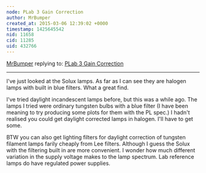 ```yaml
---
node: PLab 3 Gain Correction
author: MrBumper
created_at: 2015-03-06 12:39:02 +0000
timestamp: 1425645542
nid: 11658
cid: 11285
uid: 432766
---
```




[MrBumper](../profile/MrBumper) replying to: [PLab 3 Gain Correction](../notes/stoft/03-06-2015/plab-3-gain-correction)

----
I've just looked at the Solux lamps. As far as I can see they are halogen lamps with built in blue filters. What a great find.

I've tried daylight incandescent lamps before, but this was a while ago. The lamps I tried were ordinary tungsten bulbs with a blue filter (I have been meaning to try producing some plots for them with the PL spec.) I hadn't realised you could get daylight corrected lamps in halogen. I'll have to get some. 

BTW you can also get lighting filters for daylight correction of tungsten filament lamps farily cheaply from Lee filters. Although I guess the Solux with the filtering built in are more convenient. I wonder how much different variation in the supply voltage makes to the lamp spectrum. Lab reference lamps do have regulated power supplies.  